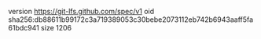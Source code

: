 version https://git-lfs.github.com/spec/v1
oid sha256:db88611b99172c3a719389053c30bebe2073112eb742b6943aaff5fa61bdc941
size 1206
